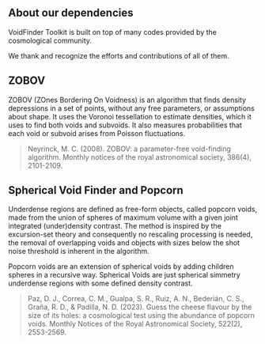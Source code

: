 ## About our dependencies

VoidFinder Toolkit is built on top of many codes provided by the cosmological community.

We thank and recognize the efforts and contributions of all of them.

## ZOBOV

ZOBOV (ZOnes Bordering On Voidness) is an algorithm that finds density depressions in a set of points, without any free parameters, or assumptions about shape. It uses the Voronoi tessellation to estimate densities, which it uses to find both voids and subvoids. It also measures probabilities that each void or subvoid arises from Poisson fluctuations.

> Neyrinck, M. C. (2008). ZOBOV: a parameter-free void-finding algorithm. Monthly notices of the royal astronomical society, 386(4), 2101-2109.

## Spherical Void Finder and Popcorn

Underdense regions are defined as free-form objects, called popcorn voids, made from the union of spheres of maximum volume with a given joint integrated (under)density contrast. The method is inspired by the excursion-set theory and consequently no rescaling processing is needed, the removal of overlapping voids and objects with sizes below the shot noise threshold is inherent in the algorithm.

Popcorn voids are an extension of spherical voids by adding children spheres in a recursive way. Spherical Voids are just spherical simmetry underdense regions with some defined density contrast.

> Paz, D. J., Correa, C. M., Gualpa, S. R., Ruiz, A. N., Bederián, C. S., Graña, R. D., & Padilla, N. D. (2023). Guess the cheese flavour by the size of its holes: a cosmological test using the abundance of popcorn voids. Monthly Notices of the Royal Astronomical Society, 522(2), 2553-2569.




